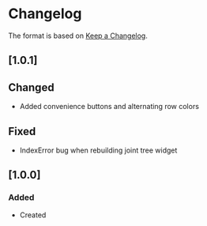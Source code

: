 # Changelog
The format is based on [Keep a Changelog](https://keepachangelog.com/en/1.0.0/).

## [1.0.1]
## Changed
- Added convenience buttons and alternating row colors

## Fixed
- IndexError bug when rebuilding joint tree widget

## [1.0.0]
### Added
- Created
